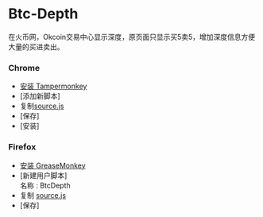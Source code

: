 Btc-Depth
===========

在火币网，Okcoin交易中心显示深度，原页面只显示买5卖5，增加深度信息方便大量的买进卖出。  

### Chrome 
- [安装 Tampermonkey](https://chrome.google.com/webstore/detail/tampermonkey/dhdgffkkebhmkfjojejmpbldmpobfkfo)
- [添加新脚本]  
- 复制[source.js](https://raw.githubusercontent.com/hemon/btc-depth/master/source.js)
- [保存] 
- [安装] 

### Firefox
- [安装 GreaseMonkey](https://addons.mozilla.org/zh-CN/firefox/addon/greasemonkey)
- [新建用户脚本]  
  名称 : BtcDepth 
- 复制 [source.js](https://raw.githubusercontent.com/hemon/btc-depth/master/source.js)
- [保存] 
